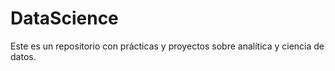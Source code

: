 # DataScience

Este es un repositorio con prácticas y proyectos sobre analítica y ciencia de datos.
